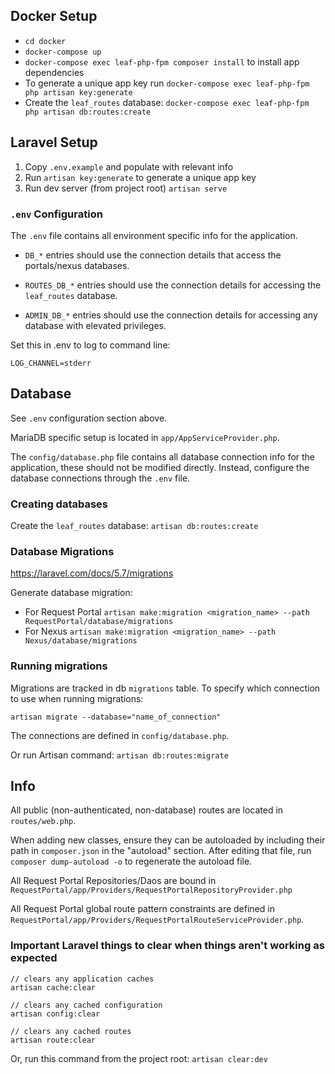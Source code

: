 ## Docker Setup

* `cd docker`
* `docker-compose up`
* `docker-compose exec leaf-php-fpm composer install` to install app dependencies
* To generate a unique app key run `docker-compose exec leaf-php-fpm php artisan key:generate`
* Create the `leaf_routes` database: `docker-compose exec leaf-php-fpm php artisan db:routes:create`

## Laravel Setup

1. Copy `.env.example` and populate with relevant info
1. Run `artisan key:generate` to generate a unique app key
1. Run dev server (from project root) `artisan serve`

### `.env` Configuration

The `.env` file contains all environment specific info for the application.

* `DB_*` entries should use the connection details that access the portals/nexus databases.

* `ROUTES_DB_*` entries should use the connection details for accessing the `leaf_routes` database.

* `ADMIN_DB_*` entries should use the connection details for accessing any database with elevated privileges.


Set this in .env to log to command line:

`LOG_CHANNEL=stderr`


## Database

See `.env` configuration section above.

MariaDB specific setup is located in `app/AppServiceProvider.php`.

The `config/database.php` file contains all database connection info for the application, these should not be modified directly. Instead, configure the database connections through the `.env` file.

### Creating databases

Create the `leaf_routes` database: `artisan db:routes:create`

### Database Migrations

https://laravel.com/docs/5.7/migrations

Generate database migration:
* For Request Portal `artisan make:migration <migration_name> --path RequestPortal/database/migrations`
* For Nexus `artisan make:migration <migration_name> --path Nexus/database/migrations`

### Running migrations

Migrations are tracked in db `migrations` table. To specify which connection to use when running migrations:

```
artisan migrate --database="name_of_connection"
```

The connections are defined in `config/database.php`.

Or run Artisan command: `artisan db:routes:migrate`


## Info

All public (non-authenticated, non-database) routes are located in `routes/web.php`.

When adding new classes, ensure they can be autoloaded by including their path in `composer.json` in the "autoload" section. After editing that file, run `composer dump-autoload -o` to regenerate the autoload file.

All Request Portal Repositories/Daos are bound in `RequestPortal/app/Providers/RequestPortalRepositoryProvider.php`

All Request Portal global route pattern constraints are defined in `RequestPortal/app/Providers/RequestPortalRouteServiceProvider.php`.


### Important Laravel things to clear when things aren't working as expected

```
// clears any application caches
artisan cache:clear

// clears any cached configuration
artisan config:clear

// clears any cached routes
artisan route:clear
```

Or, run this command from the project root: `artisan clear:dev`
